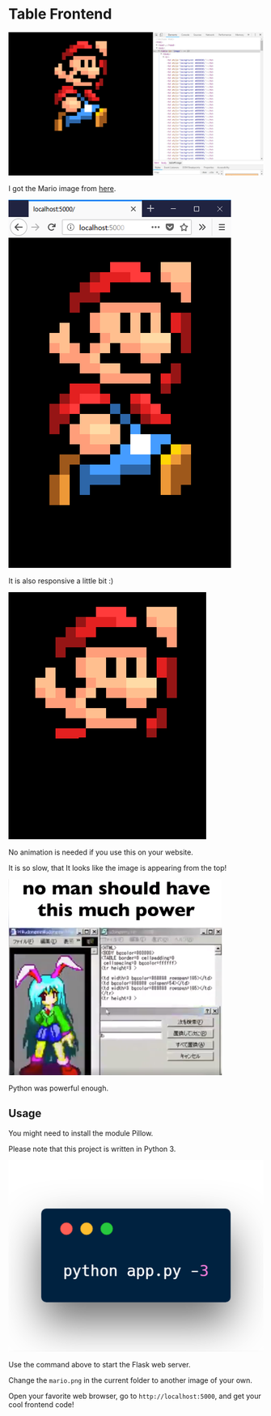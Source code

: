 # Table Frontend

![](images/img1.png)

I got the Mario image from [here](http://pixelartmaker.com/art/7dd56f5049ccd8c).

![](images/img2.png)

It is also responsive a little bit :)

![](images/img3.png)

No animation is needed if you use this on your website.

It is so slow, that It looks like the image is appearing from the top!

![](images/img4.png)

Python was powerful enough.

## Usage

You might need to install the module Pillow.

Please note that this project is written in Python 3.

![](images/img5.png)

Use the command above to start the Flask web server.

Change the `mario.png` in the current folder to another image of your own.

Open your favorite web browser, go to `http://localhost:5000`, and get your cool frontend code!
